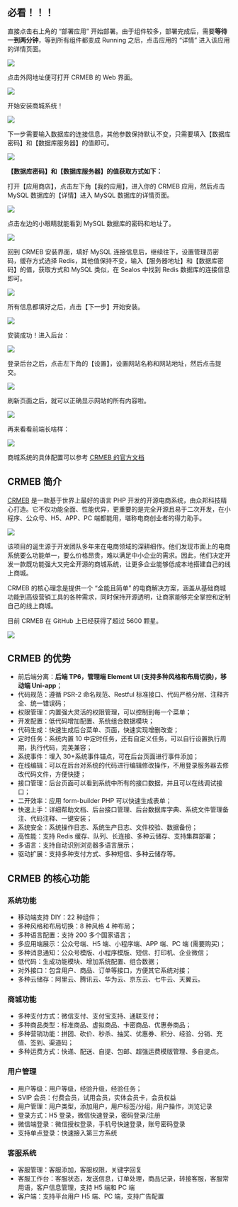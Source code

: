## 必看！！！

直接点击右上角的 “部署应用” 开始部署。由于组件较多，部署完成后，需要**等待一到两分钟**，等到所有组件都变成 Running 之后，点击应用的 “详情” 进入该应用的详情页面。

![](https://images.tryfastgpt.ai/forum/2024-10-22-13-54-ZafIw9.png)

点击外网地址便可打开 CRMEB 的 Web 界面。

![](https://images.tryfastgpt.ai/forum/2024-10-22-13-54-sEpoHM.png)

开始安装商城系统！

![](https://images.tryfastgpt.ai/forum/2024-10-22-13-55-mCqcO3.jpeg)

下一步需要输入数据库的连接信息，其他参数保持默认不变，只需要填入【数据库密码】和【数据库服务器】的值即可。

![](https://images.tryfastgpt.ai/forum/2024-10-22-13-57-PH2I4r.png)

**【数据库密码】和【数据库服务器】的值获取方式如下：**

打开【应用商店】，点击左下角【我的应用】，进入你的 CRMEB 应用，然后点击 MySQL 数据库的【详情】进入 MySQL 数据库的详情页面。

![](https://images.tryfastgpt.ai/forum/2024-10-22-14-00-qs7Wx7.png)

点击左边的小眼睛就能看到 MySQL 数据库的密码和地址了。

![](https://images.tryfastgpt.ai/forum/2024-10-22-14-02-Tt3jG3.png)

回到 CRMEB 安装界面，填好 MySQL 连接信息后，继续往下，设置管理员密码，缓存方式选择 Redis，其他值保持不变，输入【服务器地址】和【数据库密码】的值，获取方式和 MySQL 类似，在 Sealos 中找到 Redis 数据库的连接信息即可。

![](https://images.tryfastgpt.ai/forum/2024-10-22-14-04-rvovE8.png)

所有信息都填好之后，点击【下一步】开始安装。

![](https://images.tryfastgpt.ai/forum/2024-10-22-14-07-JLdNN7.png)

安装成功！进入后台：

![](https://images.tryfastgpt.ai/forum/2024-10-22-14-09-joTj2z.png)

登录后台之后，点击左下角的【设置】，设置网站名称和网站地址，然后点击提交。

![](https://images.tryfastgpt.ai/forum/2024-10-22-14-15-AvfbiC.png)

刷新页面之后，就可以正确显示网站的所有内容啦。

![](https://images.tryfastgpt.ai/forum/2024-10-22-14-16-ossBv3.png)

再来看看前端长啥样：

![](https://images.tryfastgpt.ai/forum/2024-10-22-14-18-WUonDO.png)

商城系统的具体配置可以参考 [CRMEB 的官方文档](https://doc.crmeb.com/single/v54/13666)

## CRMEB 简介

[CRMEB](https://template.hzh.sealos.run/deploy?templateName=crmeb) 是一款基于世界上最好的语言 PHP 开发的开源电商系统，由众邦科技精心打造。它不仅功能全面、性能优异，更重要的是完全开源且易于二次开发，在小程序、公众号、H5、APP、PC 端都能用，堪称电商创业者的得力助手。

![](https://images.tryfastgpt.ai/forum/2024-10-22-14-12-mBlvXk.jpg)

该项目的诞生源于开发团队多年来在电商领域的深耕细作。他们发现市面上的电商系统要么功能单一，要么价格昂贵，难以满足中小企业的需求。因此，他们决定开发一款既功能强大又完全开源的商城系统，让更多企业能够低成本地搭建自己的线上商城。

CRMEB 的核心理念是提供一个 “全能且简单” 的电商解决方案，涵盖从基础商城功能到高级营销工具的各种需求，同时保持开源透明，让商家能够完全掌控和定制自己的线上商城。

目前 CRMEB 在 GitHub 上已经获得了超过 5600 颗星。

![](https://images.tryfastgpt.ai/forum/2024-10-22-13-34-g6IQAF.png)

## CRMEB 的优势

- 前后端分离：**后端 TP6，管理端 Element UI (支持多种风格和布局切换)，移动端 Uni-app**；
- 代码规范：遵循 PSR-2 命名规范、Restful 标准接口、代码严格分层、注释齐全、统一错误码；
- 权限管理：内置强大灵活的权限管理，可以控制到每一个菜单；
- 开发配置：低代码增加配置、系统组合数据模块；
- 代码生成：快速生成后台菜单、页面，快速实现增删改查；
- 定时任务：系统内置 10 中定时任务，还有自定义任务，可以自行设置执行周期，执行代码，完美兼容；
- 系统事件：埋入 30+系统事件锚点，可在后台页面进行事件添加；
- 在线编辑：可以在后台对系统的代码进行编辑修改操作，不用登录服务器去修改代码文件，方便快捷；
- 接口管理：后台页面可以看到系统中所有的接口数据，并且可以在线调试接口；
- 二开效率：应用 form-builder PHP 可以快速生成表单；
- 快速上手：详细帮助文档、后台接口管理、后台数据库字典、系统文件管理备注、代码注释、一键安装；
- 系统安全：系统操作日志、系统生产日志、文件校验、数据备份；
- 高性能：支持 Redis 缓存、队列、长连接、多种云储存、支持集群部署；
- 多语言：支持自动识别浏览器多语言展示；
- 驱动扩展：支持多种支付方式、多种短信、多种云储存等。

## CRMEB 的核心功能

### 系统功能

- 移动端支持 DIY：22 种组件；
- 多种风格和布局切换：8 种风格 4 种布局；
- 多种语言配置：支持 200 多个国家语言；
- 多应用端展示：公众号端、H5 端、小程序端、APP 端、PC 端 (需要购买)；
- 多种消息通知：公众号模版、小程序模版、短信、打印机、企业微信；
- 低代码：生成功能模块、增加系统配置、组合数据；
- 对外接口：包含用户、商品、订单等接口，方便其它系统对接；
- 多种云储存：阿里云、腾讯云、华为云、京东云、七牛云、天翼云。

### 商城功能

- 多种支付方式：微信支付、支付宝支持、通联支付；
- 多种商品类型：标准商品、虚拟商品、卡密商品、优惠券商品；
- 多种营销功能：拼团、砍价、秒杀、抽奖、优惠券、积分、经验、分销、充值、签到、渠道码；
- 多种运费方式：快递、配送、自提、包邮、超强运费模版管理、多自提点。

### 用户管理

- 用户等级：用户等级，经验升级，经验任务；
- SVIP 会员：付费会员，试用会员，实体会员卡，会员权益
- 用户管理：用户类型，添加用户，用户标签/分组，用户操作，浏览记录
- 登录方式：H5 登录，微信快速登录，密码登录/注册
- 微信端登录：微信授权登录，手机号快速登录，账号密码登录
- 支持单点登录：快速接入第三方系统

### 客服系统

- 客服管理：客服添加，客服权限，关键字回复
- 客服工作台：客服状态，发送信息，订单处理，商品记录，转接客服，客服常用语，客户信息管理，支持 H5 端和 PC 端
- 客户端：支持平台用户 H5 端、PC 端，支持广告配置